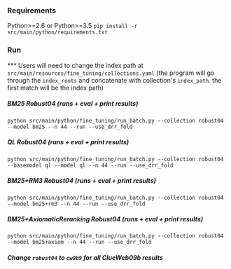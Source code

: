 ### Requirements

Python>=2.6 or Python>=3.5
`pip install -r src/main/python/requirements.txt`

### Run

*** Users will need to change the index path at `src/main/resources/fine_tuning/collections.yaml`
(the program will go through the `index_roots` and concatenate with collection's `index_path`. the first match will be the index path)

##### BM25 Robust04 (runs + eval + print results)
```
python src/main/python/fine_tuning/run_batch.py --collection robust04 --model bm25 --n 44 --run --use_drr_fold
```

##### QL Robust04 (runs + eval + print results)
```
python src/main/python/fine_tuning/run_batch.py --collection robust04 --basemodel ql --model ql --n 44 --run --use_drr_fold
```

##### BM25+RM3 Robust04 (runs + eval + print results)
```
python src/main/python/fine_tuning/run_batch.py --collection robust04 --model bm25+rm3 --n 44 --run --use_drr_fold
```

##### BM25+AxiomaticReranking Robust04 (runs + eval + print results)
```
python src/main/python/fine_tuning/run_batch.py --collection robust04 --model bm25+axiom --n 44 --run --use_drr_fold
```

##### Change `robust04` to `cw0b9` for all ClueWeb09b results
